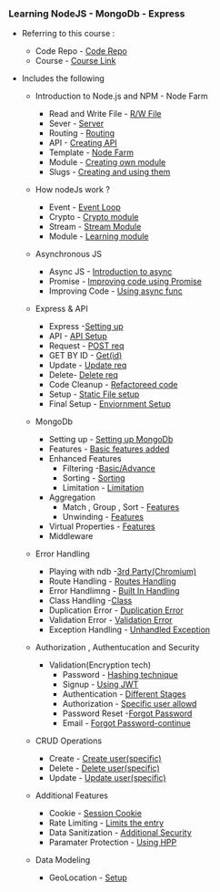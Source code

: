 ### Learning NodeJS - MongoDb - Express

- Referring to this course : 
  - Code Repo - [Code Repo](https://github.com/jonasschmedtmann/complete-node-bootcamp)
  - Course - [Course Link](https://www.udemy.com/course/nodejs-express-mongodb-bootcamp) 

- Includes the following
  -   Introduction to Node.js and NPM - Node Farm
      -  Read and Write File  - [R/W File](https://github.com/Ravkeerat02/Node-JS-MongoDb-Express/tree/main/Node-farm)
      -  Sever - [Server](https://github.com/Ravkeerat02/Node-JS-MongoDb-Express/blob/main/Node-farm/index.js)
      -  Routing - [Routing](https://github.com/Ravkeerat02/Node-JS-MongoDb-Express/blob/main/Node-farm/index.js)
      -  API - [Creating API](https://github.com/Ravkeerat02/Node-JS-MongoDb-Express/blob/main/Node-farm/index.js)
      -  Template - [Node Farm](https://github.com/Ravkeerat02/Node-JS-MongoDb-Express/tree/main/Node-farm/templates)
      -  Module - [Creating own module](https://github.com/Ravkeerat02/Node-JS-MongoDb-Express/tree/main/Node-farm/module) 
      -  Slugs - [Creating and using them](https://github.com/Ravkeerat02/Node-JS-MongoDb-Express/blob/main/Node-farm/index.js)

  - How nodeJs work ?
      - Event - [Event Loop](https://github.com/Ravkeerat02/Node-JS-MongoDb-Express/blob/main/How-node-works/event-loop.js)
      - Crypto - [Crypto module](https://github.com/Ravkeerat02/Node-JS-MongoDb-Express/blob/main/How-node-works/event-loop.js)
      - Stream - [Stream Module](https://github.com/Ravkeerat02/Node-JS-MongoDb-Express/blob/main/How-node-works/streams.js)
      - Module - [Learning module](https://github.com/Ravkeerat02/Node-JS-MongoDb-Express/blob/main/How-node-works/modules.js)

  - Asynchronous JS
      - Async JS - [Introduction to async](https://github.com/Ravkeerat02/Node-JS-MongoDb-Express/tree/main/async-js)     
      - Promise - [Improving code using Promise](https://github.com/Ravkeerat02/Node-JS-MongoDb-Express/blob/main/async-js/index.js)
      - Improving Code - [Using async func](https://github.com/Ravkeerat02/Node-JS-MongoDb-Express/blob/main/async-js/index.js)

  - Express & API
    - Express -[Setting up](https://github.com/Ravkeerat02/Node-JS-MongoDb-Express/blob/main/natours/app.js)
    - API - [API Setup](https://github.com/Ravkeerat02/Node-JS-MongoDb-Express/blob/main/natours/app.js)
    - Request - [POST req](https://github.com/Ravkeerat02/Node-JS-MongoDb-Express/blob/main/natours/app.js)   
    - GET BY ID - [Get(id)](https://github.com/Ravkeerat02/Node-JS-MongoDb-Express/blob/main/natours/app.js)
    - Update - [Update req](https://github.com/Ravkeerat02/Node-JS-MongoDb-Express/blob/main/natours/app.js)
    - Delete- [Delete req](https://github.com/Ravkeerat02/Node-JS-MongoDb-Express/blob/main/natours/app.js)
    - Code Cleanup - [Refactoreed code](https://github.com/Ravkeerat02/Node-JS-MongoDb-Express/tree/main/natours)
    - Setup - [Static File setup](https://github.com/Ravkeerat02/Node-JS-MongoDb-Express/blob/main/natours/app.js)
    - Final Setup - [Enviornment Setup](https://github.com/Ravkeerat02/Node-JS-MongoDb-Express/blob/main/natours/server.js)

  - MongoDb
    - Setting up - [Setting up MongoDb](https://github.com/Ravkeerat02/Node-JS-MongoDb-Express/blob/main/natours/server.js)
    - Features - [Basic features added](https://github.com/Ravkeerat02/NodeJS-MongoDb-Express/blob/main/natours/controller/tourcontroller.js)
    - Enhanced Features
      - Filtering -[Basic/Advance](https://github.com/Ravkeerat02/NodeJS-MongoDb-Express/blob/main/natours/controller/tourcontroller.js)
      - Sorting - [Sorting](https://github.com/Ravkeerat02/NodeJS-MongoDb-Express/blob/main/natours/controller/tourcontroller.js)
      - Limitation - [Limitation](https://github.com/Ravkeerat02/NodeJS-MongoDb-Express/blob/main/natours/controller/tourcontroller.js)
    - Aggregation
      - Match , Group , Sort - [Features](https://github.com/Ravkeerat02/NodeJS-MongoDb-Express/blob/main/natours/controller/tourcontroller.js)
      - Unwinding - [Features](https://github.com/Ravkeerat02/NodeJS-MongoDb-Express/blob/main/natours/controller/tourcontroller.js)
    - Virtual Properties - [Features](https://github.com/Ravkeerat02/NodeJS-MongoDb-Express/blob/main/natours/models/tourModel.js)
    - Middleware
   
      
  - Error Handling
    - Playing with ndb -[3rd Party(Chromium)](https://github.com/Ravkeerat02/NodeJS-MongoDb-Express/blob/main/natours/utils/apiFeatures.js)
    - Route Handling - [Routes Handling](https://github.com/Ravkeerat02/NodeJS-MongoDb-Express/blob/main/natours/app.js)
    - Error Handlimng - [Built In Handling](https://github.com/Ravkeerat02/NodeJS-MongoDb-Express/blob/main/natours/app.js)
    - Class Handling -[Class](https://github.com/Ravkeerat02/NodeJS-MongoDb-Express/blob/main/natours/controller/errorController.js)
    - Duplication Error - [Duplication Error](https://github.com/Ravkeerat02/NodeJS-MongoDb-Express/blob/main/natours/controller/errorController.js)
    - Validation Error - [Validation Error](https://github.com/Ravkeerat02/NodeJS-MongoDb-Express/blob/main/natours/controller/errorController.js)
    - Exception Handling - [Unhandled Exception](https://github.com/Ravkeerat02/NodeJS-MongoDb-Express/blob/main/natours/server.js)

   - Authorization , Authentucation and Security
       - Validation(Encryption tech)
          - Password - [Hashing technique](https://github.com/Ravkeerat02/NodeJS-MongoDb-Express/blob/main/natours/models/userModel.js)
          - Signup - [Using JWT](https://github.com/Ravkeerat02/NodeJS-MongoDb-Express/blob/main/natours/controller/authController.js)
          - Authentication - [Different Stages](https://github.com/Ravkeerat02/NodeJS-MongoDb-Express/blob/main/natours/controller/authController.js)
          - Authorization - [Specific user allowd](https://github.com/Ravkeerat02/NodeJS-MongoDb-Express/blob/main/natours/controller/authController.js)
          - Password Reset -[Forgot Password](https://github.com/Ravkeerat02/NodeJS-MongoDb-Express/blob/main/natours/models/userModel.js)
          - Email - [Forgot Password-continue](https://github.com/Ravkeerat02/NodeJS-MongoDb-Express/blob/main/natours/utils/email.js)
      
  - CRUD Operations
    - Create - [Create user(specific)](https://github.com/Ravkeerat02/NodeJS-MongoDb-Express/blob/main/natours/controller/userController.js)
    - Delete - [Delete user(specific)](https://github.com/Ravkeerat02/NodeJS-MongoDb-Express/blob/main/natours/controller/userController.js)
    - Update - [Update user(specific)](https://github.com/Ravkeerat02/NodeJS-MongoDb-Express/blob/main/natours/controller/userController.js)
   
  - Additional Features
    - Cookie - [Session Cookie](https://github.com/Ravkeerat02/NodeJS-MongoDb-Express/blob/main/natours/controller/authController.js)
    - Rate Limiting - [Limits the entry](https://github.com/Ravkeerat02/NodeJS-MongoDb-Express/blob/main/natours/app.js)
    - Data Sanitization - [Additional Security](https://github.com/Ravkeerat02/NodeJS-MongoDb-Express/blob/main/natours/app.js)
    - Paramater Protection - [Using HPP](https://github.com/Ravkeerat02/NodeJS-MongoDb-Express/blob/main/natours/app.js)
   
  - Data Modeling
    - GeoLocation - [Setup](https://github.com/Ravkeerat02/NodeJS-MongoDb-Express/blob/main/natours/models/tourModel.js)
      
       
